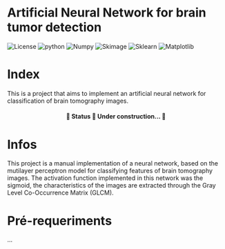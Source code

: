 # Artificial Neural Network for brain tumor detection
![License](https://img.shields.io/badge/License-GNU-green)
![python](https://img.shields.io/badge/Python-3.9.12-blue)
![Numpy](https://img.shields.io/badge/Numpy-1.21.5-blue)
![Skimage](https://img.shields.io/badge/Scikit_Image-0.19.2-blue)
![Sklearn](https://img.shields.io/badge/Scikit_Learn-1.0.2-blue)
![Matplotlib](https://img.shields.io/badge/Matplotlib-3.5.1-blue)

# Index
This is a project that aims to implement an artificial neural network for classification of brain tomography images.

<h4 align="center"> 
	🚧  Status 🚀 Under construction...  🚧
</h4>

# Infos
This project is a manual implementation of a neural network, based on the mutilayer perceptron model for classifying features of brain tomography images. The activation function implemented in this network was the sigmoid, the characteristics of the images are extracted through the Gray Level Co-Occurrence Matrix (GLCM).

# Pré-requeriments
...


